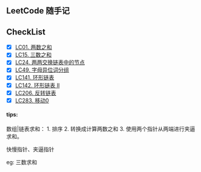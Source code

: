 ## LeetCode 随手记


## CheckList

* [x] [LC01. 两数之和](https://leetcode-cn.com/problems/two-sum/)
* [x] [LC15. 三数之和](https://leetcode-cn.com/problems/3sum/)
* [x] [LC24. 两两交换链表中的节点](https://leetcode-cn.com/problems/swap-nodes-in-pairs)
* [x] [LC49. 字母异位词分组 ](https://leetcode-cn.com/problems/group-anagrams/)
* [x] [LC141. 环形链表](https://leetcode-cn.com/problems/linked-list-cycle/)
* [x] [LC142. 环形链表 II]( https://leetcode-cn.com/problems/linked-list-cycle-ii/)
* [x] [LC206. 反转链表](https://leetcode-cn.com/problems/reverse-linked-list/)
* [x] [LC283. 移动0](https://leetcode-cn.com/problems/move-zeroes/)

#### tips: 

数组|链表求和： 
    1. 排序 
    2. 转换成计算两数之和 
    3. 使用两个指针从两端进行夹逼求和。

快慢指针、夹逼指针
    
eg: 三数求和